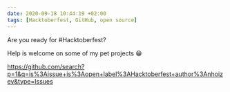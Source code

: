 ```yaml
---
date: 2020-09-18 10:44:19 +02:00
tags: [Hacktoberfest, GitHub, open source]
---
```


Are you ready for #Hacktoberfest?

Help is welcome on some of my pet projects 😁

https://github.com/search?p=1&q=is%3Aissue+is%3Aopen+label%3AHacktoberfest+author%3Anhoizey&type=Issues
